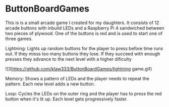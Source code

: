 # ButtonBoardGames
This is is a small arcade game I created for my daughters. It consists of 12 arcade buttons with inbuild LEDs and a Raspberry Pi 4 sandwiched between two pieces of plywood.
One of the buttons is red and is used to start one of three games.

Lightning: Lights up random buttons for the player to press before time runs out. If they misss too many buttons they lose. If they succeed with enough presses they advance to the next level with a higher dificulty

![](https://github.com/klaw333/ButtonBoardGames/lightning game.gif)

Memory: Shows a pattern of LEDs and the player needs to repeat the pattern. Each new level adds a new button.



Loop: Cycles the LEDs on the outer ring and the player has to press the red button when it's lit up. Each level gets progressively faster. 
